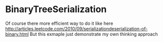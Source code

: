 # BinaryTreeSerialization

Of course there more efficient way to do it like here http://articles.leetcode.com/2010/09/serializationdeserialization-of-binary.html
But this exmaple just demonstrate my own thinking approach 


